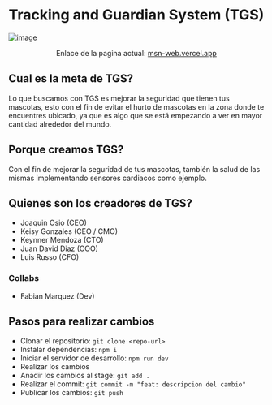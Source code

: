 <h1 align="center">Tracking and Guardian System (TGS)</h1>
<a href="https://msn-web.vercel.app"><img src="https://github.com/user-attachments/assets/4778332d-9554-4f44-ade9-10ca39ef15a5" alt="image"></a>
<p align="center">Enlace de la pagina actual: <a href="https://msn-web.vercel.app">msn-web.vercel.app</a></p>

<h2>Cual es la meta de TGS?</h2>
<p>Lo que buscamos con TGS es mejorar la seguridad que tienen tus mascotas, esto con el fin de evitar el hurto de mascotas en la zona donde te encuentres ubicado, ya que es algo que se está empezando a ver en mayor cantidad alrededor del mundo.</p>

<h2>Porque creamos TGS?</h2>
<p>
    Con el fin de mejorar la seguridad de tus mascotas, también la salud de las mismas implementando sensores cardiacos como ejemplo.
</p>

<h2>Quienes son los creadores de TGS?</h2>
<ul>
    <li>Joaquin Osio (CEO) </li>
    <li>Keisy Gonzales (CEO / CMO) </li>
    <li>Keynner Mendoza (CTO) </li>
    <li>Juan David Diaz (COO)</li> 
    <li>Luis Russo (CFO)</li>
</ul>

<h3>Collabs</h3>
<ul>
    <li>Fabian Marquez (Dev)</li>
</ul>

<h2>Pasos para realizar cambios</h2>
  <ul>
    <li>Clonar el repositorio: <code>git clone &lt;repo-url&gt;</code></li>
    <li>Instalar dependencias: <code>npm i</code></li>
    <li>Iniciar el servidor de desarrollo: <code>npm run dev</code></li>
    <li>Realizar los cambios</li>
    <li>Anadir los cambios al stage: <code>git add .</code></li>
    <li>Realizar el commit: <code>git commit -m "feat: descripcion del cambio"</code></li>
    <li>Publicar los cambios: <code>git push</code></li>
    
